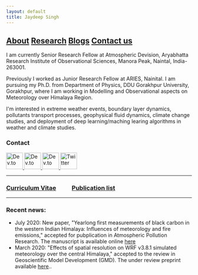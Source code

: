```yaml
---
layout: default
title: Jaydeep Singh
---
```


## [About](https://jaydeeptindori.github.io/)  [Research](https://www.researchgate.net/profile/Jaydeep_Singh4) [Blogs](https://www.facebook.com/)  [Contact us](contact.html)


I am currently Senior Research Fellow at Atmospheric Devision, Aryabhatta Research Institute of Observational Sciences, Manora Peak, Naintal, India-263001.

Previously I worked as Junior Research Fellow at ARIES, Nainital. I am pursuing my Ph.D. from Department of Physics, DDU Gorakhpur University, Gorakhpur, where I am working in Modelling and Observational aspects on Meteorology over Himalaya Region. 

I'm interested in extreme weather events, boundary layer dynamics, pollutants transport processes, geophysical fluid dynamics, climate change studies, and deployment of deep learning/maching learing algorithms in weather and climate studies.


### Contact
<p align="left">
  <a href="https://www.facebook.com/jtindori">
    <img src="https://www.flaticon.com/svg/static/icons/svg/20/20673.svg" alt="Dev.to" height="45" />
  </a>
<a href="https://www.researchgate.net/profile/Jaydeep_Singh4">
    <img src="https://cdn.icon-icons.com/icons2/2108/PNG/512/researchgate_icon_130843.png" alt="Dev.to" height="45" />
  </a>
<a href="https://github.com/jaydeeptindori">
    <img src="https://www.flaticon.com/svg/static/icons/svg/25/25231.svg" alt="Dev.to" height="45" />
  </a>
<a href="https://twitter.com/jaydeeptindori">
    <img src="https://user-images.githubusercontent.com/16360374/87503304-b5cf5500-c618-11ea-88ad-eebb40f570b2.png" alt="Twitter" height="45" />
  </a>
</p>


---
### [Curriculum Vitae](cv_jaydeep_singh.pdf) &nbsp;&nbsp;&nbsp;&nbsp; &nbsp;&nbsp;&nbsp;&nbsp; [Publication list](publications.html)
---

### Recent news:
- July 2020: New paper, "Yearlong first measurements of black carbon in the western Indian Himalaya: Influences of meteorology and fire emissions," accepted for pubplication in  Atmospheric Pollution Research. The manuscript is available online [here](https://www.sciencedirect.com/science/article/pii/S1309104220301008)
- March 2020: "Effects of spatial resolution on WRF v3.8.1 simulated meteorology over the central Himalaya," accepted to the review in Geoscientific Model Development (GMD). The under review preprint available [here](https://gmd.copernicus.org/preprints/gmd-2020-12/)..
